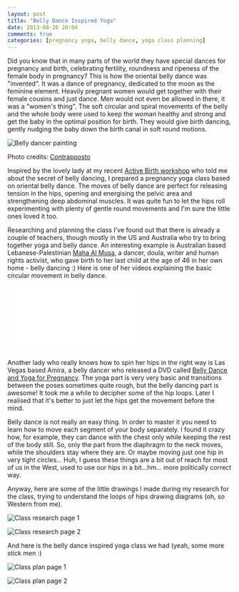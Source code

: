 ```yaml
---
layout: post
title: "Belly Dance Inspired Yoga"
date: 2013-08-26 20:04
comments: true
categories: [pregnancy yoga, belly dance, yoga class planning]
---
```

Did you know that in many parts of the world they have special dances for pregnancy and birth, celebrating fertility, roundness and ripeness of the female body in pregnancy? This is how the oriental belly dance was "invented". It was a dance of pregnancy, dedicated to the moon as the feminine element. Heavily pregnant women would get together with their female cousins and just dance. Men would not even be allowed in there, it was a "women's thing". The soft circular and spiral movements of the belly and the whole body were used to keep the woman healthy and strong and get the baby in the optimal position for birth. They would give birth dancing, gently nudging the baby down the birth canal in soft round motions.

<p class="centeredimage"><img src="https://dl.dropboxusercontent.com/u/3886907/miau/belly_dance_logo_by_contrapposto.jpg" alt="Belly dancer painting"></img></p>

Photo credits: [Contrapposto](http://contrapposto.deviantart.com/art/Belly-Dance-Logo-69814644)

Inspired by the lovely lady at my recent [Active Birth workshop](http://www.activebirthcentre.com/) who told me about the secret of belly dancing, I prepared a pregnancy yoga class based on oriental belly dance. The moves of belly dance are perfect for releasing tension in the hips, opening and energising the pelvic area and strengthening deep abdominal muscles. It was quite fun to let the hips roll experimenting with plenty of gentle round movements and I'm sure the little ones loved it too.

Researching and planning the class I've found out that there is already a couple of teachers, though mostly in the US and Australia who try to bring together yoga and belly dance. An interesting example is Australian based Lebanese-Palestinian [Maha Al Musa](http://www.bellydanceforbirth.com/flex/about_maha/47/1), a dancer, doula, writer and human rights activist, who gave birth to her last child at the age of 46 in her own home - belly dancing :) Here is one of her videos explaining the basic circular movement in belly dance.

<iframe src="//www.youtube.com/embed/1kUkJ8_fm8w" frameborder="0" allowfullscreen></iframe>

Another lady who really knows how to spin her hips in the right way is Las Vegas based Amira, a belly dancer who released a DVD called [Belly Dance and Yoga for Pregnancy](http://www.pregnantbellydance.com/). The yoga part is very very basic and transitions between the poses sometimes quite rough, but the belly dancing part is awesome! It took me a while to decipher some of the hip loops. Later I realised that it's better to just let the hips get the movement before the mind.

Belly dance is not really an easy thing. In order to master it you need to learn how to move each segment of your body separately. I found it crazy how, for example, they can dance with the chest only while keeping the rest of the body still. So, only the part from the diaphragm to the neck moves, while the shoulders stay where they are. Or maybe moving just one hip in very tight circles... Huh, I guess these things are a bit out of reach for most of us in the West, used to use our hips in a bit...hm... more politically correct way.

Anyway, here are some of the little drawings I made during my research for the class, trying to understand the loops of hips drawing diagrams (oh, so Western from me).

<p class="centeredimage"><img src="https://dl.dropboxusercontent.com/u/3886907/miau/BellyDanceResearch_HorizontalMoves.jpg" alt="Class research page 1"></img></p>

<p class="centeredimage"><img src="https://dl.dropboxusercontent.com/u/3886907/miau/BellyDanceResearch_UpperBodyMoves.jpg" alt="Class research page 2"></img></p>

And here is the belly dance inspired yoga class we had (yeah, some more stick men :)

<p class="centeredimage"><img src="https://dl.dropboxusercontent.com/u/3886907/miau/PregnancyYogaClass21-Belly_Dance_1.jpg" alt="Class plan page 1"></img></p>

<p class="centeredimage"><img src="https://dl.dropboxusercontent.com/u/3886907/miau/PregnancyYogaClass21-Belly_Dance_2.jpg" alt="Class plan page 2"></img></p>